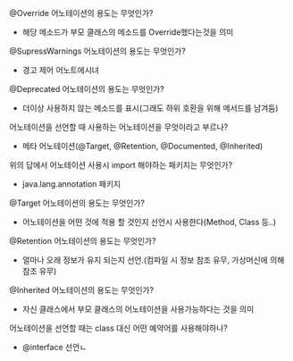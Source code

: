 @Override 어노테이션의 용도는 무엇인가?

- 해당 메소드가 부모 클래스의 메소드를 Override했다는것을 의미

@SupressWarnings 어노테이션의 용도는 무엇인가?

- 경고 제어 어노트에시녀

@Deprecated 어노테이션의 용도는 무엇인가?

- 더이상 사용하지 않는 메소드를 표시(그래도 하위 호환을 위해 메서드를 남겨둠)

어노테이션을 선언할 때 사용하는 어노테이션을 무엇이라고 부르나?

- 메타 어노테이션(@Target, @Retention, @Documented, @Inherited)

위의 답에서 어노테이션 사용시 import 해야하는 패키지는 무엇인가?

- java.lang.annotation 패키지

@Target 어노테이션의 용도는 무엇인가?

- 어노테이션을 어떤 것에 적용 할 것인지 선언시 사용한다(Method, Class 등..)

@Retention 어노테이션의 용도는 무엇인가?

- 얼마나 오래 정보가 유지 되는지 선언.(컴파일 시 정보 참조 유무, 가상머신에 의해 참조 유무)

@Inherited 어노테이션의 용도는 무엇인가?

- 자신 클래스에서 부모 클래스의 어노테이션을 사용가능하다는 것을 의미

어노테이션을 선언할 때는 class 대신 어떤 예약어를 사용해야하나?

- @interface 선언ㄴ
